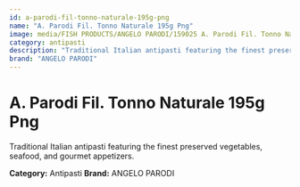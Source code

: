 ```yaml
---
id: a-parodi-fil-tonno-naturale-195g-png
name: "A. Parodi Fil. Tonno Naturale 195g Png"
image: media/FISH PRODUCTS/ANGELO PARODI/159025 A. Parodi Fil. Tonno Naturale 195g_PNG.png
category: antipasti
description: "Traditional Italian antipasti featuring the finest preserved vegetables, seafood, and gourmet appetizers."
brand: "ANGELO PARODI"
---
```


# A. Parodi Fil. Tonno Naturale 195g Png

Traditional Italian antipasti featuring the finest preserved vegetables, seafood, and gourmet appetizers.

**Category:** Antipasti
**Brand:** ANGELO PARODI
